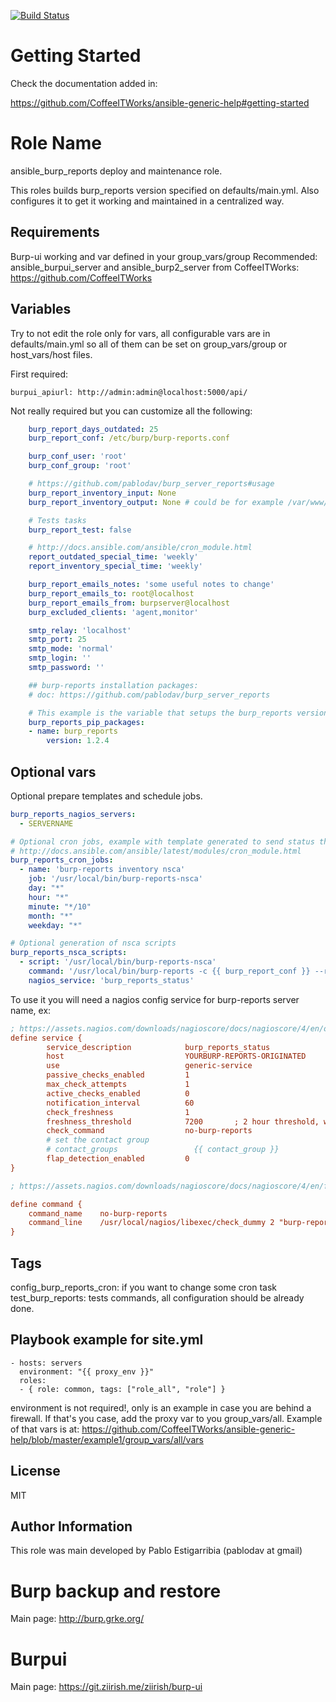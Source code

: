 [![Build Status](https://travis-ci.org/CoffeeITWorks/ansible_burp_reports.svg?branch=master)](https://travis-ci.org/CoffeeITWorks/ansible_burp_reports)

Getting Started
================

Check the documentation added in: 

https://github.com/CoffeeITWorks/ansible-generic-help#getting-started


Role Name
=========

ansible_burp_reports deploy and maintenance role.

This roles builds burp_reports version specified on defaults/main.yml. 
Also configures it to get it working and maintained in a centralized way.


Requirements
--------------

Burp-ui working and var defined in your group_vars/group
Recommended: ansible_burpui_server and ansible_burp2_server from CoffeeITWorks: https://github.com/CoffeeITWorks

Variables
---------

Try to not edit the role only for vars, all configurable vars are in defaults/main.yml so all of them can
be set on group_vars/group or host_vars/host files.

First required:

    burpui_apiurl: http://admin:admin@localhost:5000/api/


Not really required but you can customize all the following: 

```yaml
    burp_report_days_outdated: 25
    burp_report_conf: /etc/burp/burp-reports.conf

    burp_conf_user: 'root'
    burp_conf_group: 'root'

    # https://github.com/pablodav/burp_server_reports#usage
    burp_report_inventory_input: None
    burp_report_inventory_output: None # could be for example /var/www/html/inventory_central.csv

    # Tests tasks
    burp_report_test: false

    # http://docs.ansible.com/ansible/cron_module.html
    report_outdated_special_time: 'weekly'
    report_inventory_special_time: 'weekly'

    burp_report_emails_notes: 'some useful notes to change'
    burp_report_emails_to: root@localhost
    burp_report_emails_from: burpserver@localhost
    burp_excluded_clients: 'agent,monitor'

    smtp_relay: 'localhost'
    smtp_port: 25
    smtp_mode: 'normal'
    smtp_login: ''
    smtp_password: ''

    ## burp-reports installation packages: 
    # doc: https://github.com/pablodav/burp_server_reports

    # This example is the variable that setups the burp_reports version:
    burp_reports_pip_packages:
    - name: burp_reports
        version: 1.2.4
```

Optional vars
-------------

Optional prepare templates and schedule jobs.

```yaml
burp_reports_nagios_servers:
  - SERVERNAME

# Optional cron jobs, example with template generated to send status through nsca
# http://docs.ansible.com/ansible/latest/modules/cron_module.html
burp_reports_cron_jobs:
  - name: 'burp-reports inventory nsca'
    job: '/usr/local/bin/burp-reports-nsca'
    day: "*"
    hour: "*"
    minute: "*/10"
    month: "*"
    weekday: "*"

# Optional generation of nsca scripts
burp_reports_nsca_scripts:
  - script: '/usr/local/bin/burp-reports-nsca'
    command: '/usr/local/bin/burp-reports -c {{ burp_report_conf }} --report inventory -i {{ burp_report_inventory_input }} -o {{ burp_report_inventory_output }}'
    nagios_service: 'burp_reports_status'
```

To use it you will need a nagios config service for burp-reports server name, ex:

```cfg
; https://assets.nagios.com/downloads/nagioscore/docs/nagioscore/4/en/objectdefinitions.html#service
define service {
        service_description            burp_reports_status
        host                           YOURBURP-REPORTS-ORIGINATED
        use                            generic-service
        passive_checks_enabled         1
        max_check_attempts             1
        active_checks_enabled          0
        notification_interval          60
        check_freshness                1
        freshness_threshold            7200       ; 2 hour threshold, without cron execution will execute check_command
        check_command                  no-burp-reports
        # set the contact group
        # contact_groups                 {{ contact_group }}
        flap_detection_enabled         0
}

; https://assets.nagios.com/downloads/nagioscore/docs/nagioscore/4/en/freshness.html

define command {
    command_name    no-burp-reports
    command_line    /usr/local/nagios/libexec/check_dummy 2 "burp-reports was not executed in time"
}
```

Tags
----

config_burp_reports_cron: if you want to change some cron task
test_burp_reports: tests commands, all configuration should be already done. 

Playbook example for site.yml
-----------------------------

    - hosts: servers
      environment: "{{ proxy_env }}"
      roles:
      - { role: common, tags: ["role_all", "role"] }
      
environment is not required!, only is an example in case you are behind a firewall. If that's you case, add the proxy var to you group_vars/all.
Example of that vars is at: https://github.com/CoffeeITWorks/ansible-generic-help/blob/master/example1/group_vars/all/vars

License
-------

MIT

Author Information
------------------

This role was main developed by Pablo Estigarribia (pablodav at gmail)

Burp backup and restore
=======================

Main page: http://burp.grke.org/

Burpui
======

Main page: https://git.ziirish.me/ziirish/burp-ui

